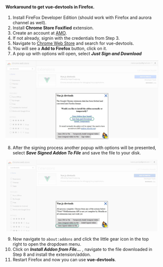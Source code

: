 #### Workaround to get **vue-devtools** in Firefox.  

1. Install FireFox Developer Edition (should work with Firefox and aurora channel as well).  
2. Install **Chrome Store Foxified** extension.  
3. Create an account at [AMO](https://addons.mozilla.org/en-US/firefox/).
4. If not already, signin with the credentials from Step 3.  
5. Navigate to [Chrome Web Store](https://chrome.google.com/webstore/search/vue-devtools) and search for vue-devtools.
6. You will see a **Add to Firefox** button, click on it.
7. A pop up with options will open, select ***Just Sign and Download***
<p align="center"><img width="600px" src="https://github.com/neeravp/vue-devtools/blob/master/media/just-sign-and-download.jpg" alt="Just Sign and Download"></p>  

8. After the signing process another popup with options will be presented, select ***Save Signed Addon To File*** and save the file to your disk.
<p align="center"><img width="600px" src="https://github.com/neeravp/vue-devtools/blob/master/media/save-signed-addon-to-file.jpg" alt="Save Signed Addon to File"></p>  

9. Now navigate to `about:addons` and click the little gear icon in the top right to open the dropdown menu.  
10. Click on ***Install Addon from File...*** , navigate to the file downloaded in Step 8 and install the extension/addon.
11. Restart Firefox and now you can use **vue-devtools**.
